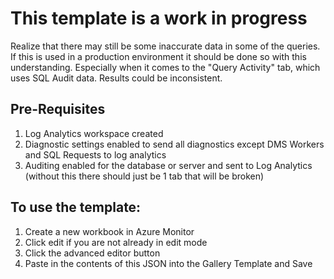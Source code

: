# This template is a work in progress
Realize that there may still be some inaccurate data in some of the queries. If this is used in a production environment it should be done so with this understanding. Especially when it comes to the "Query Activity" tab, which uses SQL Audit data. Results could be inconsistent. 

## Pre-Requisites
1. Log Analytics workspace created
2. Diagnostic settings enabled to send all diagnostics except DMS Workers and SQL Requests to log analytics
3. Auditing enabled for the database or server and sent to Log Analytics (without this there should just be 1 tab that will be broken)

## To use the template:
1. Create a new workbook in Azure Monitor
2. Click edit if you are not already in edit mode
3. Click the advanced editor button
4. Paste in the contents of this JSON into the Gallery Template and Save
